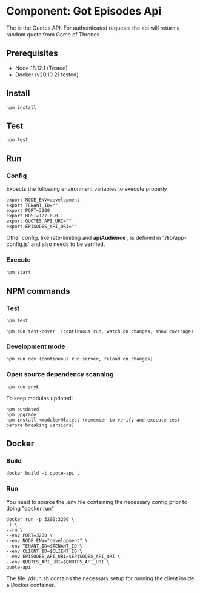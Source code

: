 # Component: Got Episodes Api

The is the Quotes API. For authenticated requests the api will return a random quote from Game of Thrones

## Prerequisites

- Node 18.12.1 (Tested)
- Docker (v20.10.21 tested)

## Install

    npm install

## Test

    npm test

## Run

### Config

Expects the following environment variables to execute properly

    export NODE_ENV=development
    export TENANT_ID=""
    export PORT=3200
    export HOST=127.0.0.1
    export QUOTES_API_URI=""
    export EPISODES_API_URI=""

Other config, like rate-limiting and **apiAudience** , is defined in './lib/app-config.js' and also needs to be verified.

### Execute

    npm start

## NPM commands

### Test

    npm test

    npm run test-cover  (continuous run, watch on changes, show coverage)

### Development mode

    npm run dev (continuous run server, reload on changes)

### Open source dependency scanning

    npm run snyk

To keep modules updated:

    npm outdated
    npm upgrade
    npm install <module>@latest (remember to verify and execute test before breaking versions)


## Docker

### Build

    docker build -t quote-api .

### Run

You need to source the .env file containing the necessary config prior to doing "docker run"

    
    docker run -p 3200:3200 \
    -i \
    --rm \
    --env PORT=3200 \
    --env NODE_ENV="development" \
    --env TENANT_ID=$TENANT_ID \
    --env CLIENT_ID=$CLIENT_ID \
    --env EPISODES_API_URI=$EPISODES_API_URI \
    --env QUOTES_API_URI=$QUOTES_API_URI \
    quote-api

The file ./drun.sh contains the necessary setup for running the client inside a Docker container.
